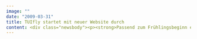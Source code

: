 ```yaml
---
image: ""
date: "2009-03-31"
title: TUIfly startet mit neuer Website durch
content: <div class="newsbody"><p><strong>Passend zum Frühlingsbeginn erscheint die Website der TUIfly im neuen Outfit. SinnerSchrader hat die Marketing- und Vertriebsplattform der drittgrößten deutschen Airline vollständig erneuert und noch kundenfreundlicher gestaltet.</strong></p><p>Der Relaunch von tuifly.com bringt zahlreiche Verbesserungen mit sich. Sofort ins Auge fällt die große Bühne, die mit Motiven aus der aktuellen Offline-Kampagne „Willkommen an Bord“ bespielt und zugleich als Aktions- und Interaktionsfläche genutzt wird. Die neue Flugsuche auf der Startseite macht Spaß und lädt zum Ausprobieren ein.</p><p>Neben dem Preis steht vor allem das Zielgebiet im Fokus. Der Konsument bekommt durch den Einsatz von Karten, redaktionellen Berichten und großformatigen Bildern Anreize geliefert, sich auch mit weniger bekannten Destinationen auseinanderzusetzen.</p><p>Eine Reihe von neuen Funktionen erleichtern die Buchung&#58;</p><ul><li>Über eine interaktive Flugzielkarte, die Start- und Zielregion per Zoom zeigt, können Fluggäste mit wenigen Klicks ihre Flugstrecke auswählen.</li><li>Der neue Angebotskalender zeigt für jede Verbindung die günstigsten Hin- und Rückflugtermine. In einem Preisdiagramm wird der monatliche Preisverlauf gezeigt.</li><li>Falls die Flugtermine feststehen, es aber vom bevorzugten Startflughafen keine passenden Flüge mehr gibt, schlägt TUIfly alternative Abflug- oder Zielflughäfen für Schnäppchenjäger vor.</li><li>Ein Warenkorb zeigt alle Flüge, Extras und Serviceleistungen im Überblick und bietet die volle Kostenkontrolle.</li><li>Ein persönlicher Merkzettel speichert favorisierte Flugangebote. Später ist geplant, diesen per Mail an Mitreisende zu verschicken.</li></ul><p>"Die neue Website transportiert elegant und kundenfreundlich das Markenerlebnis von TUIfly und macht nicht nur jede Menge Spaß, sondern ist auch auf hohen Nutzwert fokussiert", freut sich Ingo Schölzel, Leiter E-Commerce &amp; Distributionplattform bei TUIfly. "Die Konsumenten stehen im Vordergrund", erläutert Laurent Burdin, Geschäftsführer Beratung von SinnerSchrader. "Wir machen es ihnen künftig noch leichter, den passenden Flug zu buchen."</p><p>Die Website von TUIfly ist mit über zwei Millionen Unique Visitors und 20 bis 30 Millionen PageImpressions im Monat eine der am stärksten frequentierten Websites im Bereich Airline und Touristik. Jeden Monat werden bis zu 120.000 Flüge auf tuifly.com gebucht. Hohe Nutzerzahlen und die komplexe Anwendung stellen hohe Ansprüche an die realisierende Agentur.</p></div>
---
```

